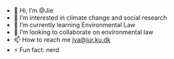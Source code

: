 - 👋 Hi, I’m @Jie
- 👀 I’m interested in climate change and social research
- 🌱 I’m currently learning Environmental Law
- 💞️ I’m looking to collaborate on environmental law
- 📫 How to reach me jya@jur.ku.dk
- ⚡ Fun fact: nerd

<!---
950222yjZzz/950222yjZzz is a ✨ special ✨ repository because its `README.md` (this file) appears on your GitHub profile.
You can click the Preview link to take a look at your changes.
--->
